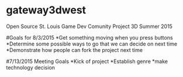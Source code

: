 # gateway3dwest
Open Source St. Louis Game Dev Comunity Project 3D Summer 2015

#Goals for 8/3/2015
*Get something moving when you press buttons
*Determine some possible ways to go that we can decide on next time
*Demonstrate how people can fork the project next time

#7/13/2015 Meeting Goals
*Kick of project
*Establish genre
*make technology decision
